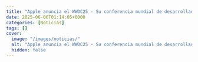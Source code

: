 ```yaml
---
title: "Apple anuncia el WWDC25 - Su conferencia mundial de desarrolladores"
date: 2025-06-06T01:14:05+0000
categories: [Noticias]
tags: []
cover:
  image: "/images/noticias/"
  alt: "Apple anuncia el WWDC25 - Su conferencia mundial de desarrolladores"
  hidden: false
---
```



